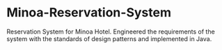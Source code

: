 # Minoa-Reservation-System

Reservation System for Minoa Hotel.
Engineered the requirements of the system with the standards of design patterns and implemented in Java.
